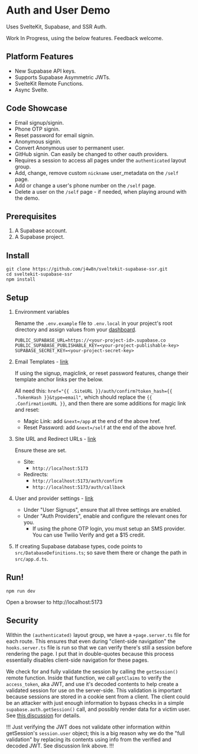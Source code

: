 # Auth and User Demo

Uses SvelteKit, Supabase, and SSR Auth.

Work In Progress, using the below features. Feedback welcome.

## Platform Features
- New Supabase API keys.
- Supports Supabase Asymmetric JWTs.
- SvelteKit Remote Functions.
- Async Svelte.

## Code Showcase

- Email signup/signin.
- Phone OTP signin.
- Reset password for email signin.
- Anonymous signin.
- Convert Anonymous user to permanent user.
- GitHub signin. Can easily be changed to other oauth providers.
- Requires a session to access all pages under the `authenticated` layout group.
- Add, change, remove custom `nickname` user_metadata on the `/self` page.
- Add or change a user's phone number on the `/self` page.
- Delete a user on the `/self` page - if needed, when playing around with the demo.

## Prerequisites

1. A Supabase account.
2. A Supabase project.

## Install

```
git clone https://github.com/j4w8n/sveltekit-supabase-ssr.git
cd sveltekit-supabase-ssr
npm install
```

## Setup

1. Environment variables
    
    Rename the `.env.example` file to `.env.local` in your project's root directory and assign values from your [dashboard](https://supabase.com/dashboard/project/_/settings/api).
    ```
    PUBLIC_SUPABASE_URL=https://<your-project-id>.supabase.co
    PUBLIC_SUPABASE_PUBLISHABLE_KEY=<your-project-publishable-key>
    SUPABASE_SECRET_KEY=<your-project-secret-key>
    ```

2. Email Templates - [link](https://supabase.com/dashboard/project/_/auth/templates)
    
    If using the signup, magiclink, or reset password features, change their template anchor links per the below.

    All need this: `href="{{ .SiteURL }}/auth/confirm?token_hash={{ .TokenHash }}&type=email"`, which should replace the `{{ .ConfirmationURL }}`, and then there are some additions for magic link and reset:

    - Magic Link: add `&next=/app` at the end of the above href.
    - Reset Password: add `&next=/self` at the end of the above href.

3. Site URL and Redirect URLs - [link](https://supabase.com/dashboard/project/_/auth/url-configuration)

    Ensure these are set.
    - Site:
        - `http://localhost:5173`
    - Redirects:
        - `http://localhost:5173/auth/confirm`
        - `http://localhost:5173/auth/callback`

4. User and provider settings - [link](https://supabase.com/dashboard/project/_/auth/providers)
    - Under "User Signups", ensure that all three settings are enabled.
    - Under "Auth Providers", enable and configure the relevant ones for you.
        - If using the phone OTP login, you must setup an SMS provider. You can use Twilio Verify and get a $15 credit.

5. If creating Supabase database types, code points to `src/DatabaseDefinitions.ts`; so save them there or change the path in `src/app.d.ts`.

## Run!

```
npm run dev
```

Open a browser to http://localhost:5173

## Security

Within the `(authenticated)` layout group, we have a `+page.server.ts` file for each route. This ensures that even during "client-side navigation" the `hooks.server.ts` file is run so that we can verify there's still a session before rendering the page. I put that in double-quotes because this process essentially disables client-side navigation for these pages.

We check for and fully validate the session by calling the `getSession()` remote function. Inside that function, we call `getClaims` to verify the `access_token`, aka JWT, and use it's decoded contents to help create a validated session for use on the server-side. This validation is important because sessions are stored in a cookie sent from a client. The client could be an attacker with just enough information to bypass checks in a simple `supabase.auth.getSession()` call, and possibly render data for a victim user. See [this discussion](https://github.com/orgs/supabase/discussions/23224) for details.

!!! Just verifying the JWT does not validate other information within getSession's `session.user` object; this is a big reason why we do the "full validation" by replacing its contents using info from the verified and decoded JWT. See discussion link above. !!!
